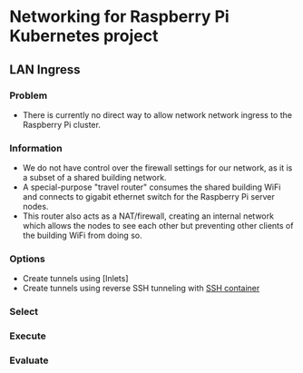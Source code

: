 # Networking for Raspberry Pi Kubernetes project

## LAN Ingress

### Problem

- There is currently no direct way to allow network network ingress to the Raspberry Pi cluster.

### Information

- We do not have control over the firewall settings for our network, as it is a subset of a shared building network.
- A special-purpose "travel router" consumes the shared building WiFi and connects to gigabit ethernet switch for the Raspberry Pi server nodes.
- This router also acts as a NAT/firewall, creating an internal network which allows the nodes to see each other but preventing other clients of the building WiFi from doing so.

### Options

- Create tunnels using [Inlets]
- Create tunnels using reverse SSH tunneling with [SSH container](https://hub.docker.com/r/linuxserver/openssh-server)

### Select

### Execute

### Evaluate